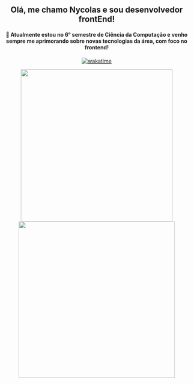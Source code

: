 <h2 align="center">Olá, me chamo Nycolas e sou desenvolvedor frontEnd!</h2>

<h4 align="center">
	📖 Atualmente estou no 6° semestre de Ciência da Computação e venho sempre me aprimorando sobre novas tecnologias da área, com foco no frontend!
</h4>

<div align="center">
<a href="https://wakatime.com/@Nycolas">

[![wakatime](https://wakatime.com/badge/user/363b6df7-973d-40f8-9bb5-58600f5dbdc4.svg)](https://wakatime.com/@363b6df7-973d-40f8-9bb5-58600f5dbdc4)

</a>
</div>
	
<div align="center">
<a href="https://wakatime.com/@Nycolas">
  	<img width="404em" src="https://github-readme-stats-one-bice.vercel.app/api?username=nycolascruz&show_icons=true&count_private=true&theme=midnight-purple&hide_border=true"/>
  </a>
	<a href="https://wakatime.com/@Nycolas">
  	<img width="416em" src="https://github-readme-stats.vercel.app/api/wakatime?username=Nycolas&hide_border=true&layout=compact&langs_count=8&theme=midnight-purple"/>
	</a>
</div>
